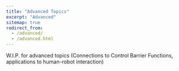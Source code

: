 ```yaml
---
title: "Advanced Topics"
excerpt: "Advanced"
sitemap: true
redirect_from: 
  - /advanced/
  - /advanced.html
---
```


W.I.P. for advanced topics (Connections to Control Barrier Functions, applications to human-robot interaction)

<script type="text/javascript">
  var GOOG_FIXURL_LANG = 'en';
  var GOOG_FIXURL_SITE = '{{ site.url }}'
</script>
<script type="text/javascript"
  src="//linkhelp.clients.google.com/tbproxy/lh/wm/fixurl.js">
</script>
